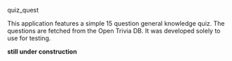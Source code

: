 quiz_quest

This application features a simple 15 question general knowledge quiz. The questions are fetched from the Open Trivia DB. It was developed solely to use for testing.

**still under construction**

